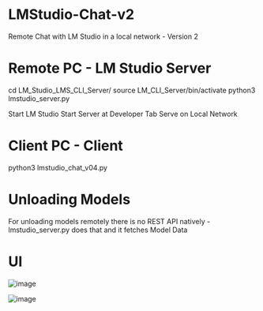# LMStudio-Chat-v2
Remote Chat with LM Studio in a local network - Version 2

# Remote PC - LM Studio Server
cd LM_Studio_LMS_CLI_Server/
source LM_CLI_Server/bin/activate
python3 lmstudio_server.py

Start LM Studio 
Start Server at Developer Tab
Serve on Local Network

# Client PC - Client
python3 lmstudio_chat_v04.py

# Unloading Models
For unloading models remotely there is no REST API natively - lmstudio_server.py does that and it fetches Model Data 

# UI
![image](https://github.com/user-attachments/assets/925d5b23-9318-4648-9379-652647967454)

![image](https://github.com/user-attachments/assets/62a992b8-4936-4577-bf7d-72840b1130e7)
